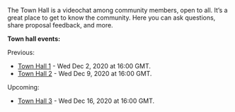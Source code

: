 
The Town Hall is a videochat among community members, open to all. It’s a great place to get to know the community. Here you can ask questions, share proposal feedback, and more.

**Town hall events:**

Previous:
* [Town Hall 1](Town-Hall-1) - Wed Dec 2, 2020 at 16:00 GMT.
* [Town Hall 2](https://github.com/oceanprotocol/oceandao/wiki/Town-Hall-2) - Wed Dec 9, 2020 at 16:00 GMT.

Upcoming:

* [Town Hall 3](https://github.com/oceanprotocol/oceandao/wiki/Town-Hall-3) - Wed Dec 16, 2020 at 16:00 GMT.

###

###